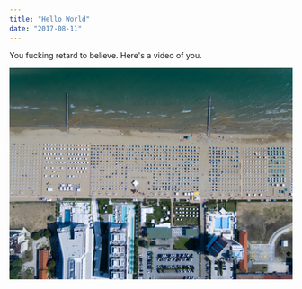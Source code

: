 ```yaml
---
title: "Hello World"
date: "2017-08-11"
---
```


You fucking retard to believe.
Here's a video of you.

![demo](./sample.jpg)
<!-- ![alt text](https://pbs.twimg.com/profile_images/875556871427375106/Xuq8DypK_bigger.jpg "Logo Title Text 1") -->
